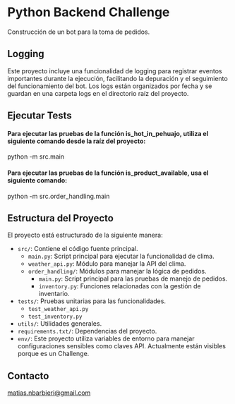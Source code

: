 # Python Backend Challenge
Construcción de un bot para la toma de pedidos.

## Logging
Este proyecto incluye una funcionalidad de logging para registrar eventos importantes durante la ejecución, facilitando la depuración y el seguimiento del funcionamiento del bot. Los logs están organizados por fecha y se guardan en una carpeta logs en el directorio raíz del proyecto.


## Ejecutar Tests

#### Para ejecutar las pruebas de la función is_hot_in_pehuajo, utiliza el siguiente comando desde la raíz del proyecto:
python -m src.main

#### Para ejecutar las pruebas de la función is_product_available, usa el siguiente comando:
python -m src.order_handling.main

## Estructura del Proyecto
El proyecto está estructurado de la siguiente manera:

* `src/`: Contiene el código fuente principal.
  * `main.py`: Script principal para ejecutar la funcionalidad de clima.
  * `weather_api.py`: Módulo para manejar la API del clima.
  * `order_handling/`: Módulos para manejar la lógica de pedidos.
    * `main.py`: Script principal para las pruebas de manejo de pedidos.
    * `inventory.py`: Funciones relacionadas con la gestión de inventario.
* `tests/`: Pruebas unitarias para las funcionalidades.
  * `test_weather_api.py`
  * `test_inventory.py`
* `utils/`: Utilidades generales.
* `requirements.txt/`: Dependencias del proyecto.
* `env/`: Este proyecto utiliza variables de entorno para manejar configuraciones sensibles como claves API. Actualmente están visibles porque es un Challenge.



## Contacto
matias.nbarbieri@gmail.com

